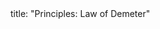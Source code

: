 <frontmatter>
title: "Principles: Law of Demeter"
</frontmatter>

<include src="unit-inPage-asFlat.md" boilerplate />
